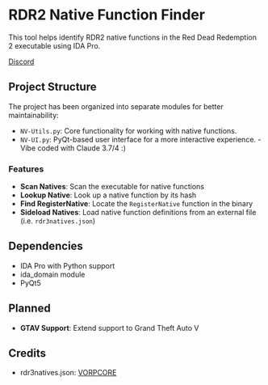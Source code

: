 # RDR2 Native Function Finder

This tool helps identify RDR2 native functions in the Red Dead Redemption 2 executable using IDA Pro.

[Discord](https://discord.gg/S4pRcx5Sua)

## Project Structure

The project has been organized into separate modules for better maintainability:

- `NV-Utils.py`: Core functionality for working with native functions.
- `NV-UI.py`: PyQt-based user interface for a more interactive experience. - Vibe coded with Claude 3.7/4 :)

### Features

- **Scan Natives**: Scan the executable for native functions
- **Lookup Native**: Look up a native function by its hash
- **Find RegisterNative**: Locate the `RegisterNative` function in the binary
- **Sideload Natives**: Load native function definitions from an external file (i.e. `rdr3natives.json`)

## Dependencies

- IDA Pro with Python support
- ida_domain module
- PyQt5

## Planned

- **GTAV Support**: Extend support to Grand Theft Auto V

## Credits

- rdr3natives.json: [VORPCORE](https://github.com/VORPCORE/RDR3natives)
